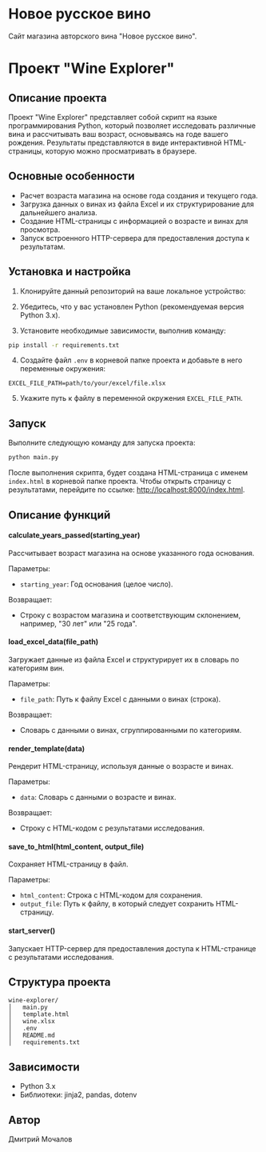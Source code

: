 # Новое русское вино

Сайт магазина авторского вина "Новое русское вино".

# Проект "Wine Explorer"


## Описание проекта

Проект "Wine Explorer" представляет собой скрипт на языке программирования Python, который позволяет исследовать различные вина и рассчитывать ваш возраст, основываясь на годе вашего рождения. Результаты представляются в виде интерактивной HTML-страницы, которую можно просматривать в браузере.

## Основные особенности

- Расчет возраста магазина на основе года создания и текущего года.
- Загрузка данных о винах из файла Excel и их структурирование для дальнейшего анализа.
- Создание HTML-страницы с информацией о возрасте и винах для просмотра.
- Запуск встроенного HTTP-сервера для предоставления доступа к результатам.

## Установка и настройка

1. Клонируйте данный репозиторий на ваше локальное устройство:

2. Убедитесь, что у вас установлен Python (рекомендуемая версия Python 3.x).

3. Установите необходимые зависимости, выполнив команду:

```bash
pip install -r requirements.txt
```

4. Создайте файл `.env` в корневой папке проекта и добавьте в него переменные окружения:

```plaintext
EXCEL_FILE_PATH=path/to/your/excel/file.xlsx
```

5. Укажите путь к файлу в переменной окружения `EXCEL_FILE_PATH`.

## Запуск

Выполните следующую команду для запуска проекта:

```bash
python main.py
```

После выполнения скрипта, будет создана HTML-страница с именем `index.html` в корневой папке проекта. Чтобы открыть страницу с результатами, перейдите по ссылке: [http://localhost:8000/index.html](http://localhost:8000/index.html).

## Описание функций

#### calculate_years_passed(starting_year)

Рассчитывает возраст магазина на основе указанного года основания.

Параметры:
- `starting_year`: Год основания (целое число).

Возвращает:
- Строку с возрастом магазина и соответствующим склонением, например, "30 лет" или "25 года".

#### load_excel_data(file_path)

Загружает данные из файла Excel и структурирует их в словарь по категориям вин.

Параметры:
- `file_path`: Путь к файлу Excel с данными о винах (строка).

Возвращает:
- Словарь с данными о винах, сгруппированными по категориям.

#### render_template(data)

Рендерит HTML-страницу, используя данные о возрасте и винах.

Параметры:
- `data`: Словарь с данными о возрасте и винах.

Возвращает:
- Строку с HTML-кодом с результатами исследования.

#### save_to_html(html_content, output_file)

Сохраняет HTML-страницу в файл.

Параметры:
- `html_content`: Строка с HTML-кодом для сохранения.
- `output_file`: Путь к файлу, в который следует сохранить HTML-страницу.

#### start_server()

Запускает HTTP-сервер для предоставления доступа к HTML-странице с результатами исследования.
## Структура проекта

```
wine-explorer/
│   main.py
│   template.html
│   wine.xlsx
│   .env
│   README.md
│   requirements.txt
```

## Зависимости

- Python 3.x
- Библиотеки: jinja2, pandas, dotenv


## Автор

Дмитрий Мочалов